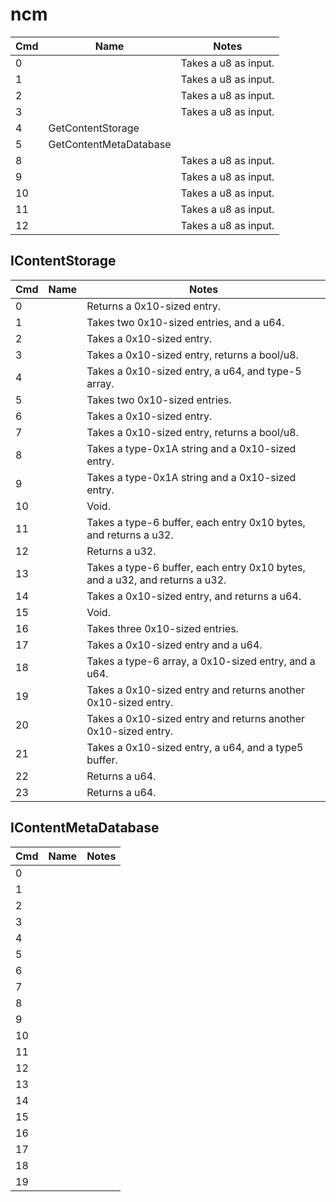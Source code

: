 # ncm

| Cmd | Name                   | Notes                |
| --- | ---------------------- | -------------------- |
| 0   |                        | Takes a u8 as input. |
| 1   |                        | Takes a u8 as input. |
| 2   |                        | Takes a u8 as input. |
| 3   |                        | Takes a u8 as input. |
| 4   | GetContentStorage      |                      |
| 5   | GetContentMetaDatabase |                      |
| 8   |                        | Takes a u8 as input. |
| 9   |                        | Takes a u8 as input. |
| 10  |                        | Takes a u8 as input. |
| 11  |                        | Takes a u8 as input. |
| 12  |                        | Takes a u8 as input. |

## IContentStorage

| Cmd | Name | Notes                                                                       |
| --- | ---- | --------------------------------------------------------------------------- |
| 0   |      | Returns a 0x10-sized entry.                                                 |
| 1   |      | Takes two 0x10-sized entries, and a u64.                                    |
| 2   |      | Takes a 0x10-sized entry.                                                   |
| 3   |      | Takes a 0x10-sized entry, returns a bool/u8.                                |
| 4   |      | Takes a 0x10-sized entry, a u64, and type-5 array.                          |
| 5   |      | Takes two 0x10-sized entries.                                               |
| 6   |      | Takes a 0x10-sized entry.                                                   |
| 7   |      | Takes a 0x10-sized entry, returns a bool/u8.                                |
| 8   |      | Takes a type-0x1A string and a 0x10-sized entry.                            |
| 9   |      | Takes a type-0x1A string and a 0x10-sized entry.                            |
| 10  |      | Void.                                                                       |
| 11  |      | Takes a type-6 buffer, each entry 0x10 bytes, and returns a u32.            |
| 12  |      | Returns a u32.                                                              |
| 13  |      | Takes a type-6 buffer, each entry 0x10 bytes, and a u32, and returns a u32. |
| 14  |      | Takes a 0x10-sized entry, and returns a u64.                                |
| 15  |      | Void.                                                                       |
| 16  |      | Takes three 0x10-sized entries.                                             |
| 17  |      | Takes a 0x10-sized entry and a u64.                                         |
| 18  |      | Takes a type-6 array, a 0x10-sized entry, and a u64.                        |
| 19  |      | Takes a 0x10-sized entry and returns another 0x10-sized entry.              |
| 20  |      | Takes a 0x10-sized entry and returns another 0x10-sized entry.              |
| 21  |      | Takes a 0x10-sized entry, a u64, and a type5 buffer.                        |
| 22  |      | Returns a u64.                                                              |
| 23  |      | Returns a u64.                                                              |

## IContentMetaDatabase

| Cmd | Name | Notes |
| --- | ---- | ----- |
| 0   |      |       |
| 1   |      |       |
| 2   |      |       |
| 3   |      |       |
| 4   |      |       |
| 5   |      |       |
| 6   |      |       |
| 7   |      |       |
| 8   |      |       |
| 9   |      |       |
| 10  |      |       |
| 11  |      |       |
| 12  |      |       |
| 13  |      |       |
| 14  |      |       |
| 15  |      |       |
| 16  |      |       |
| 17  |      |       |
| 18  |      |       |
| 19  |      |       |
